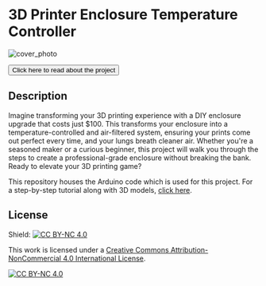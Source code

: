 # 3D Printer Enclosure Temperature Controller

![cover_photo](./Images/cover-photo.png)

<button name="button" onclick="https://arcanelayers.com/the-100-temp-controlled-and-filtered-printer-enclosure/">Click here to read about the project</button>

## Description

Imagine transforming your 3D printing experience with a DIY enclosure upgrade that costs just $100. This transforms your enclosure into a temperature-controlled and air-filtered system, ensuring your prints come out perfect every time, and your lungs breath cleaner air. Whether you're a seasoned maker or a curious beginner, this project will walk you through the steps to create a professional-grade enclosure without breaking the bank. Ready to elevate your 3D printing game?  

This repository houses the Arduino code which is used for this project. For a step-by-step tutorial along with 3D models, [click here](https://arcanelayers.com/the-100-temp-controlled-and-filtered-printer-enclosure/).

## License

Shield: [![CC BY-NC 4.0][cc-by-nc-shield]][cc-by-nc]

This work is licensed under a
[Creative Commons Attribution-NonCommercial 4.0 International License][cc-by-nc].

[![CC BY-NC 4.0][cc-by-nc-image]][cc-by-nc]

[cc-by-nc]: https://creativecommons.org/licenses/by-nc/4.0/
[cc-by-nc-image]: https://licensebuttons.net/l/by-nc/4.0/88x31.png
[cc-by-nc-shield]: https://img.shields.io/badge/License-CC%20BY--NC%204.0-lightgrey.svg
